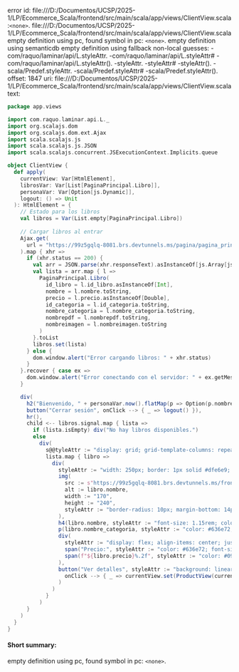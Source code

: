 error id: file:///D:/Documentos/UCSP/2025-1/LP/Ecommerce_Scala/frontend/src/main/scala/app/views/ClientView.scala:`<none>`.
file:///D:/Documentos/UCSP/2025-1/LP/Ecommerce_Scala/frontend/src/main/scala/app/views/ClientView.scala
empty definition using pc, found symbol in pc: `<none>`.
empty definition using semanticdb
empty definition using fallback
non-local guesses:
	 -com/raquo/laminar/api/L.styleAttr.
	 -com/raquo/laminar/api/L.styleAttr#
	 -com/raquo/laminar/api/L.styleAttr().
	 -styleAttr.
	 -styleAttr#
	 -styleAttr().
	 -scala/Predef.styleAttr.
	 -scala/Predef.styleAttr#
	 -scala/Predef.styleAttr().
offset: 1847
uri: file:///D:/Documentos/UCSP/2025-1/LP/Ecommerce_Scala/frontend/src/main/scala/app/views/ClientView.scala
text:
```scala
package app.views

import com.raquo.laminar.api.L._
import org.scalajs.dom
import org.scalajs.dom.ext.Ajax
import scala.scalajs.js
import scala.scalajs.js.JSON
import scala.scalajs.concurrent.JSExecutionContext.Implicits.queue

object ClientView {
  def apply(
    currentView: Var[HtmlElement],
    librosVar: Var[List[PaginaPrincipal.Libro]],
    personaVar: Var[Option[js.Dynamic]],
    logout: () => Unit
  ): HtmlElement = {
    // Estado para los libros
    val libros = Var(List.empty[PaginaPrincipal.Libro])
    
    // Cargar libros al entrar
    Ajax.get(
      url = "https://99z5gqlq-8081.brs.devtunnels.ms/pagina/pagina_principal"
    ).map { xhr =>
      if (xhr.status == 200) {
        val arr = JSON.parse(xhr.responseText).asInstanceOf[js.Array[js.Dynamic]]
        val lista = arr.map { l =>
          PaginaPrincipal.Libro(
            id_libro = l.id_libro.asInstanceOf[Int],
            nombre = l.nombre.toString,
            precio = l.precio.asInstanceOf[Double],
            id_categoria = l.id_categoria.toString,
            nombre_categoria = l.nombre_categoria.toString,
            nombrepdf = l.nombrepdf.toString,
            nombreimagen = l.nombreimagen.toString
          )
        }.toList
        libros.set(lista)
      } else {
        dom.window.alert("Error cargando libros: " + xhr.status)
      }
    }.recover { case ex =>
      dom.window.alert("Error conectando con el servidor: " + ex.getMessage)
    }

    div(
      h2("Bienvenido, " + personaVar.now().flatMap(p => Option(p.nombre).map(_.toString)).getOrElse("Usuario")),
      button("Cerrar sesión", onClick --> { _ => logout() }),
      hr(),
      child <-- libros.signal.map { lista =>
        if (lista.isEmpty) div("No hay libros disponibles.")
        else
          div(
            s@@tyleAttr := "display: grid; grid-template-columns: repeat(auto-fit, minmax(260px, 1fr)); gap: 32px; justify-items: center; padding: 30px 10px; background: #f8fafc; border-radius: 12px;",
            lista.map { libro =>
              div(
                styleAttr := "width: 250px; border: 1px solid #dfe6e9; border-radius: 16px; padding: 18px 14px; text-align: center; background-color: #fff; box-shadow: 0 2px 12px rgba(0,0,0,0.08); transition: box-shadow 0.2s; cursor: pointer; position: relative; overflow: hidden; margin-bottom: 10px;",
                img(
                  src := s"https://99z5gqlq-8081.brs.devtunnels.ms/frontimg/imagen/${libro.nombreimagen}",
                  alt := libro.nombre,
                  width := "170",
                  height := "240",
                  styleAttr := "border-radius: 10px; margin-bottom: 14px; box-shadow: 0 2px 8px rgba(0,0,0,0.10); object-fit: cover; object-position: top center; max-width: 100%; max-height: 240px; display: block; margin-left: auto; margin-right: auto; background: #f1f2f6;"
                ),
                h4(libro.nombre, styleAttr := "font-size: 1.15rem; color: #222; margin: 12px 0 6px 0; font-weight: 700; min-height: 48px;"),
                p(libro.nombre_categoria, styleAttr := "color: #636e72; font-size: 1rem; margin-bottom: 8px; font-weight: 500;"),
                div(
                  styleAttr := "display: flex; align-items: center; justify-content: center; gap: 8px; margin-bottom: 10px;",
                  span("Precio:", styleAttr := "color: #636e72; font-size: 0.98rem;"),
                  span(f"${libro.precio}%.2f", styleAttr := "color: #0984e3; font-size: 1.15rem; font-weight: bold;")
                ),
                button("Ver detalles", styleAttr := "background: linear-gradient(90deg, #00b894 60%, #0984e3 100%); color: white; border: none; border-radius: 6px; padding: 9px 20px; font-size: 1rem; cursor: pointer; font-weight: 600; margin-top: 10px; letter-spacing: 0.5px; box-shadow: 0 1px 4px rgba(0,0,0,0.08); transition: background 0.2s;",
                  onClick --> { _ => currentView.set(ProductView(currentView, libro, personaVar, logout)) }
                )
              )
            }
          )
      }
    )
  }
}

```


#### Short summary: 

empty definition using pc, found symbol in pc: `<none>`.
